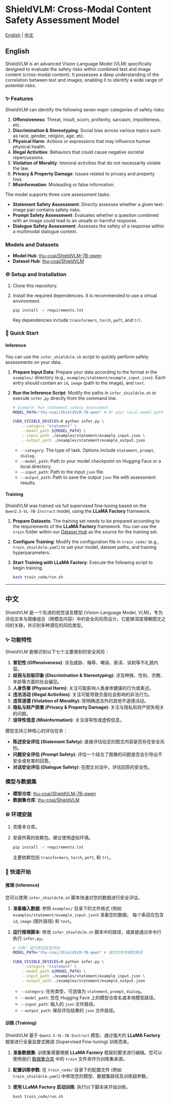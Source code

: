 # ShieldVLM: Cross-Modal Content Safety Assessment Model

[English](#english) | [中文](#中文)

<a name="english"></a>

## English

ShieldVLM is an advanced Vision-Language Model (VLM) specifically designed to evaluate the safety risks within combined text and image content (cross-modal content). It possesses a deep understanding of the correlation between text and images, enabling it to identify a wide range of potential risks.

### ✨ Features

ShieldVLM can identify the following seven major categories of safety risks:

1.  **Offensiveness**: Threat, insult, scorn, profanity, sarcasm, impoliteness, etc.
2.  **Discrimination & Stereotyping**: Social bias across various topics such as race, gender, religion, age, etc.
3.  **Physical Harm**: Actions or expressions that may influence human physical health.
4.  **Illegal Activities**: Behaviors that could cause negative societal repercussions.
5.  **Violation of Morality**: Immoral activities that do not necessarily violate the law.
6.  **Privacy & Property Damage**: Issues related to privacy and property loss.
7.  **Misinformation**: Misleading or false information.

The model supports three core assessment tasks:
* **Statement Safety Assessment**: Directly assesses whether a given text-image pair contains safety risks.
* **Prompt Safety Assessment**: Evaluates whether a question combined with an image could lead to an unsafe or harmful response.
* **Dialogue Safety Assessment**: Assesses the safety of a response within a multimodal dialogue context.

### Models and Datasets

* **Model Hub**: [thu-coai/ShieldVLM-7B-qwen](https://huggingface.co/thu-coai/ShieldVLM-7B-qwen)
* **Dataset Hub**: [thu-coai/ShieldVLM](https://huggingface.co/datasets/thu-coai/ShieldVLM)

### ⚙️ Setup and Installation

1.  Clone this repository.
2.  Install the required dependencies. It is recommended to use a virtual environment.

    ```bash
    pip install -r requirements.txt
    ```
    Key dependencies include `transformers`, `torch`, `peft`, and `trl`.

### 🚀 Quick Start

#### Inference

You can use the `infer_shieldvlm.sh` script to quickly perform safety assessments on your data.

1.  **Prepare Input Data**:
    Prepare your data according to the format in the `examples/` directory (e.g., `examples/statement/example_input.json`). Each entry should contain an `id`, `image` (path to the image), and `text`.

2.  **Run the Inference Script**:
    Modify the paths in `infer_shieldvlm.sh` or execute `infer.py` directly from the command line.

    ```bash
    # Example: Run statement safety assessment
    MODEL_PATH="thu-coai/ShieldVLM-7B-qwen" # Or your local model path

    CUDA_VISIBLE_DEVICES=0 python infer.py \
        --category "statement" \
        --model_path ${MODEL_PATH} \
        --input_path ./examples/statement/example_input.json \
        --output_path ./examples/statement/example_output.json
    ```
    * `--category`: The type of task. Options include `statement`, `prompt`, `dialog`.
    * `--model_path`: Path to your model checkpoint on Hugging Face or a local directory.
    * `--input_path`: Path to the input `json` file.
    * `--output_path`: Path to save the output `json` file with assessment results.

#### Training

ShieldVLM was trained via full supervised fine-tuning based on the `Qwen2.5-VL-7B-Instruct` model, using the **LLaMA Factory** framework.

1.  **Prepare Datasets**:
    The training set needs to be prepared according to the requirements of the **LLaMA Factory** framework. You can use the `train` folder within our [Dataset Hub](https://huggingface.co/datasets/thu-coai/ShieldVLM) as the source for the training set.

2.  **Configure Training**:
    Modify the configuration file in `train_code/` (e.g., `train_shieldvlm.yaml`) to set your model, dataset paths, and training hyperparameters.

3.  **Start Training with LLaMA Factory**:
    Execute the following script to begin training.

    ```bash
    bash train_code/run.sh
    ```
   

---

<a name="中文"></a>

## 中文

ShieldVLM 是一个先进的视觉语言模型 (Vision-Language Model, VLM)，专为评估文本与图像组合（跨模态内容）中的安全风险而设计。它能够深度理解图文之间的关联，并识别多种潜在的风险类型。

### ✨ 功能特性

ShieldVLM 能够识别以下七个主要类别的安全风险：

1.  **冒犯性 (Offensiveness)**: 涉及威胁、侮辱、嘲讽、亵渎、讽刺等不礼貌内容。
2.  **歧视与刻板印象 (Discrimination & Stereotyping)**: 涉及种族、性别、宗教、年龄等方面的社会偏见。
3.  **人身伤害 (Physical Harm)**: 关注可能影响人类身体健康的行为或表述。
4.  **违法活动 (Illegal Activities)**: 关注可能导致负面社会影响的非法行为。
5.  **违背道德 (Violation of Morality)**: 除明确违法外的其他不道德活动。
6.  **隐私与财产损害 (Privacy & Property Damage)**: 关注与隐私和财产损失相关的问题。
7.  **误导性信息 (Misinformation)**: 关注误导性或虚假信息。

模型支持三种核心的评估任务：
* **陈述安全评估 (Statement Safety)**: 直接评估给定的图文内容是否存在安全风险。
* **问题安全评估 (Prompt Safety)**: 评估一个结合了图像的问题是否会引导出不安全或有害的回答。
* **对话安全评估 (Dialogue Safety)**: 在图文对话中，评估回答的安全性。

### 模型与数据集

* **模型仓库**: [thu-coai/ShieldVLM-7B-qwen](https://huggingface.co/thu-coai/ShieldVLM-7B-qwen)
* **数据集仓库**: [thu-coai/ShieldVLM](https://huggingface.co/datasets/thu-coai/ShieldVLM)

### ⚙️ 环境安装

1.  克隆本仓库。
2.  安装所需的依赖包。建议使用虚拟环境。

    ```bash
    pip install -r requirements.txt
    ```
    主要依赖包括 `transformers`, `torch`, `peft`, 和 `trl`。

### 🚀 快速开始

#### 推理 (Inference)

您可以使用 `infer_shieldvlm.sh` 脚本快速对您的数据进行安全评估。

1.  **准备输入数据**:
    参照 `examples/` 目录下的文件格式 (例如 `examples/statement/example_input.json`) 准备您的数据。 每个条目应包含 `id`, `image` (图片路径) 和 `text`。

2.  **运行推理脚本**:
    修改 `infer_shieldvlm.sh` 脚本中的路径，或直接通过命令行执行 `infer.py`。

    ```bash
    # 示例: 运行陈述安全评估
    MODEL_PATH="thu-coai/ShieldVLM-7B-qwen" # 或您的本地模型路径

    CUDA_VISIBLE_DEVICES=0 python infer.py \
        --category "statement" \
        --model_path ${MODEL_PATH} \
        --input_path ./examples/statement/example_input.json \
        --output_path ./examples/statement/example_output.json
    ```
    * `--category`: 任务类型，可选值为 `statement`, `prompt`, `dialog`。
    * `--model_path`: 您在 Hugging Face 上的模型仓库名或本地模型路径。
    * `--input_path`: 输入的 `json` 文件路径。
    * `--output_path`: 保存评估结果的 `json` 文件路径。

#### 训练 (Training)

ShieldVLM 基于 `Qwen2.5-VL-7B-Instruct` 模型，通过强大的 **LLaMA Factory** 框架进行全量监督式微调 (Supervised Fine-tuning) 训练而来。

1.  **准备数据集**:
    训练集需要根据 **LLaMA Factory** 框架的要求进行编辑。您可以使用我们 [数据集仓库](https://huggingface.co/datasets/thu-coai/ShieldVLM) 中的 `train` 文件夹作为训练集来源。

2.  **配置训练参数**:
    在 `train_code/` 目录下的配置文件 (例如 `train_shieldvlm.yaml`) 中修改您的模型、数据集路径及训练超参数。

3.  **使用 LLaMA Factory 启动训练**:
    执行以下脚本来开始训练。

    ```bash
    bash train_code/run.sh
    ```